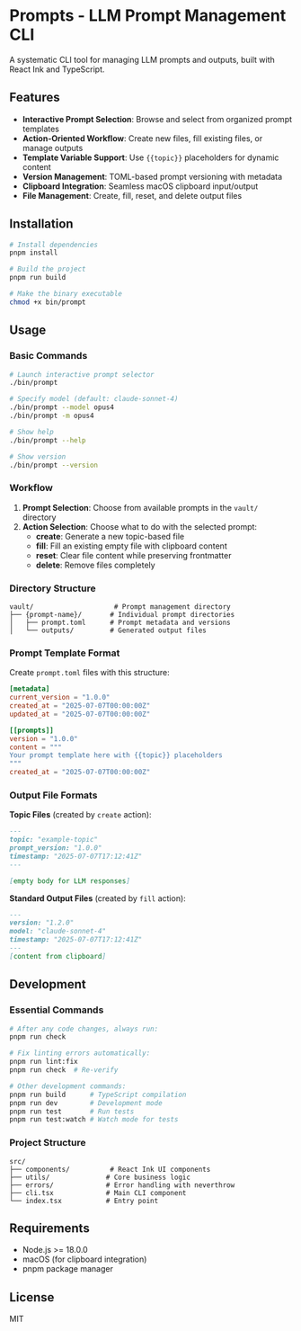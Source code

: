 # Prompts - LLM Prompt Management CLI

A systematic CLI tool for managing LLM prompts and outputs, built with React Ink and TypeScript.

## Features

- **Interactive Prompt Selection**: Browse and select from organized prompt templates
- **Action-Oriented Workflow**: Create new files, fill existing files, or manage outputs
- **Template Variable Support**: Use `{{topic}}` placeholders for dynamic content
- **Version Management**: TOML-based prompt versioning with metadata
- **Clipboard Integration**: Seamless macOS clipboard input/output
- **File Management**: Create, fill, reset, and delete output files

## Installation

```bash
# Install dependencies
pnpm install

# Build the project
pnpm run build

# Make the binary executable
chmod +x bin/prompt
```

## Usage

### Basic Commands

```bash
# Launch interactive prompt selector
./bin/prompt

# Specify model (default: claude-sonnet-4)
./bin/prompt --model opus4
./bin/prompt -m opus4

# Show help
./bin/prompt --help

# Show version
./bin/prompt --version
```

### Workflow

1. **Prompt Selection**: Choose from available prompts in the `vault/` directory
2. **Action Selection**: Choose what to do with the selected prompt:
   - **create**: Generate a new topic-based file
   - **fill**: Fill an existing empty file with clipboard content
   - **reset**: Clear file content while preserving frontmatter
   - **delete**: Remove files completely

### Directory Structure

```
vault/                    # Prompt management directory
├── {prompt-name}/       # Individual prompt directories
│   ├── prompt.toml      # Prompt metadata and versions
│   └── outputs/         # Generated output files
```

### Prompt Template Format

Create `prompt.toml` files with this structure:

```toml
[metadata]
current_version = "1.0.0"
created_at = "2025-07-07T00:00:00Z"
updated_at = "2025-07-07T00:00:00Z"

[[prompts]]
version = "1.0.0"
content = """
Your prompt template here with {{topic}} placeholders
"""
created_at = "2025-07-07T00:00:00Z"
```

### Output File Formats

**Topic Files** (created by `create` action):
```markdown
---
topic: "example-topic"
prompt_version: "1.0.0"
timestamp: "2025-07-07T17:12:41Z"
---

[empty body for LLM responses]
```

**Standard Output Files** (created by `fill` action):
```markdown
---
version: "1.2.0"
model: "claude-sonnet-4"
timestamp: "2025-07-07T17:12:41Z"
---
[content from clipboard]
```

## Development

### Essential Commands

```bash
# After any code changes, always run:
pnpm run check

# Fix linting errors automatically:
pnpm run lint:fix
pnpm run check  # Re-verify

# Other development commands:
pnpm run build      # TypeScript compilation
pnpm run dev        # Development mode
pnpm run test       # Run tests
pnpm run test:watch # Watch mode for tests
```

### Project Structure

```
src/
├── components/          # React Ink UI components
├── utils/              # Core business logic
├── errors/             # Error handling with neverthrow
├── cli.tsx             # Main CLI component
└── index.tsx           # Entry point
```

## Requirements

- Node.js >= 18.0.0
- macOS (for clipboard integration)
- pnpm package manager

## License

MIT